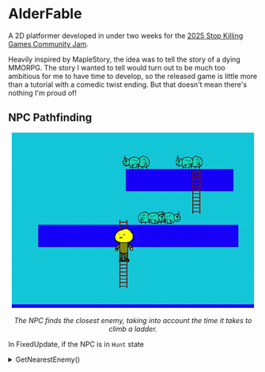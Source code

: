 # AlderFable

A 2D platformer developed in under two weeks for the [2025 Stop Killing Games Community Jam](https://itch.io/jam/stop-killing-games-game-jam). 

Heavily inspired by MapleStory, the idea was to tell the story of a dying MMORPG. The story I wanted to tell would turn out to be much too ambitious for me to have time to develop, so the released game is little more than a tutorial with a comedic twist ending. But that doesn't mean there's nothing I'm proud of! 

## NPC Pathfinding
<p align="center"><img src="https://github.com/SmorMcfluff/Portfolio/blob/main/AlderFable/AlderFable%20Pathfinding.gif"/></p>
<p align="center"><i>The NPC finds the closest enemy, taking into account the time it takes to climb a ladder.</i></p>

In FixedUpdate, if the NPC is in `Hunt` state

<details>
  <summary>GetNearestEnemy()</summary>
  
```cs
private float GetEnemyDistance(IDamageable damageable)
{
    EnemyController enemy = (damageable as Component).GetComponent<EnemyController>();
    float transformXPos = transform.position.x;
    float enemyXPos = enemy.transform.position.x;

    if (enemy.movement.currentPlatform == movement.currentPlatform)
    {
        return Mathf.Abs(enemyXPos - transformXPos);
    }

    List<Platform> platformPath = FindPlatformPath(movement.currentPlatform, enemy.movement.currentPlatform);
    if (platformPath == null || platformPath.Count < 2)
    {
        return float.MaxValue;
    }

    float totalDistance = 0;
    Vector2 currentPos = transform.position;

    for (int i = 0; i < platformPath.Count - 1; i++)
    {
        Platform currentPlatform = platformPath[i];
        Platform nextPlatform = platformPath[i + 1];

        var ladders = currentPlatform.ladders
            .Where(l => l.topPlatform == nextPlatform || l.bottomPlatform == nextPlatform);

        if (!ladders.Any())
        {
            return float.MaxValue;
        }

        Ladder bestLadder = ladders
            .OrderBy(l => Mathf.Abs(l.transform.position.x - currentPos.x))
            .First();

        float ladderXPos = bestLadder.transform.position.x;
        float ladderHeight = bestLadder.Height;

        totalDistance += Mathf.Abs(currentPos.x - ladderXPos);
        totalDistance += ladderHeight;

        currentPos = new Vector2(ladderXPos, nextPlatform.transform.position.y);
    }

    totalDistance += Mathf.Abs(enemyXPos - currentPos.x);
    return totalDistance;
}
```

</details>
